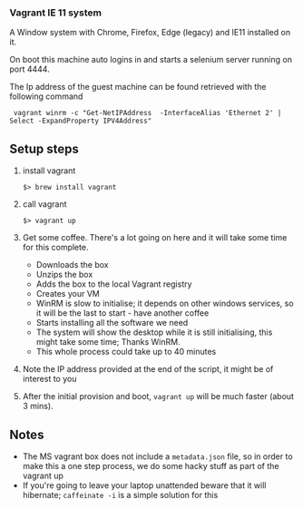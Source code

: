 ### Vagrant IE 11 system

A Window system with Chrome, Firefox, Edge (legacy) and IE11 installed on it.

On boot this machine auto logins in and starts a selenium server running on port 4444.

The Ip address of the guest machine can be found retrieved with the following command
```shell
 vagrant winrm -c "Get-NetIPAddress  -InterfaceAlias 'Ethernet 2' | Select -ExpandProperty IPV4Address"
```
## Setup steps
1. install vagrant
    ```shell
    $> brew install vagrant
    ```

1. call vagrant
    ```shell
    $> vagrant up
    ```

1. Get some coffee. There's a lot going on here and it will take some time for this complete.
    - Downloads the box
    - Unzips the box
    - Adds the box to the local Vagrant registry
    - Creates your VM
    - WinRM is slow to initialise; it depends on other windows services, so it will be the last to start - have another coffee
    - Starts installing all the software we need
    - The system will show the desktop while it is still initialising, this might take some time; Thanks WinRM.
    - This whole process could take up to 40 minutes

1. Note the IP address provided at the end of the script, it might be of interest to you

1. After the initial provision and boot, `vagrant up` will be much faster (about 3 mins). 

## Notes
- The MS vagrant box does not include a `metadata.json` file, so in order to make this a one step process, we do some hacky stuff as part of the vagrant up
- If you're going to leave your laptop unattended beware that it will hibernate; `caffeinate -i` is a simple solution for this